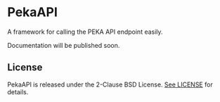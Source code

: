 # PekaAPI

A framework for calling the PEKA API endpoint easily.

Documentation will be published soon.

## License
PekaAPI is released under the 2-Clause BSD License. [See LICENSE](LICENSE) for details.
